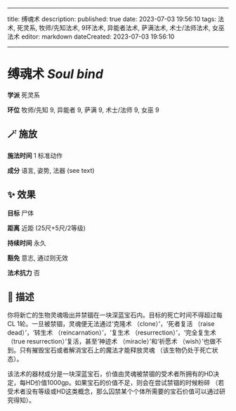 
---
title: 缚魂术
description: 
published: true
date: 2023-07-03 19:56:10
tags: 法术, 死灵系, 牧师/先知法术, 9环法术, 异能者法术, 萨满法术, 术士/法师法术, 女巫法术
editor: markdown
dateCreated: 2023-07-03 19:56:10

---

# **缚魂术** *Soul bind*

**学派** 死灵系 

**环位** 牧师/先知 9, 异能者 9, 萨满 9, 术士/法师 9, 女巫 9

## 🪄 施放

**施法时间** 1 标准动作

**成分** 语言, 姿势, 法器 (see text)

## ✨ 效果 

**目标** 尸体 

**距离** 近距 (25尺+5尺/2等级)  

**持续时间** 永久 

**豁免** 意志, 通过则无效

**法术抗力** 否

## 📖 描述

你将新亡的生物灵魂吸出并禁锢在一块深蓝宝石内。目标的死亡时间不得超过每CL 1轮。一旦被禁锢，灵魂便无法通过‘克隆术 （clone）’，‘死者复活 （raise dead）’，‘转生术 （reincarnation）’，‘复生术 （resurrection）’，‘完全复生术 （true resurrection）’复活，甚至‘神迹术 （miracle）’和‘祈愿术 （wish）’也做不到。只有摧毁宝石或者解消宝石上的魔法才能释放灵魂 （该生物仍处于死亡状态）。

该法术的器材成分是一块深蓝宝石，价值由灵魂被禁锢的受术者所拥有的HD决定，每HD价值1000gp。如果宝石的价值不足，则会在尝试禁锢的时候粉碎 （若受术者没有等级或HD这类概念，那么囚禁某个个体所需要的宝石价值可以通过研究得知）。
    